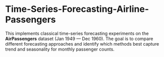 # Time-Series-Forecasting-Airline-Passengers
This implements classical time-series forecasting experiments on the **AirPassengers** dataset (Jan 1949 — Dec 1960). The goal is to compare different forecasting approaches and identify which methods best capture trend and seasonality for monthly passenger counts.
